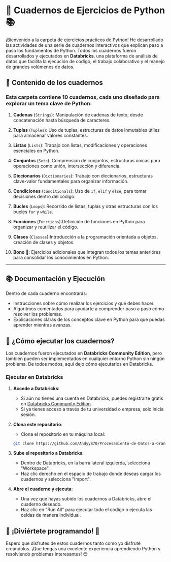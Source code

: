 # 🐍 **Cuadernos de Ejercicios de Python** 📚

¡Bienvenido a la carpeta de ejercicios prácticos de Python! He desarrollado las actividades de una serie de cuadernos interactivos que explican paso a paso los fundamentos de Python. Todos los cuadernos fueron desarrollados y ejecutados en **Databricks**, una plataforma de análisis de datos que facilita la ejecución de código, el trabajo colaborativo y el manejo de grandes volúmenes de datos.


## 📑 **Contenido de los cuadernos**

### Esta carpeta contiene **10 cuadernos**, cada uno diseñado para explorar un tema clave de Python:

1. **Cadenas** (`Strings`): Manipulación de cadenas de texto, desde concatenación hasta búsqueda de caracteres.
   
3. **Tuplas** (`Tuples`): Uso de tuplas, estructuras de datos inmutables útiles para almacenar valores constantes.
   
5. **Listas** (`Lists`): Trabajo con listas, modificaciones y operaciones esenciales en Python.
   
7. **Conjuntos** (`Sets`): Comprensión de conjuntos, estructuras únicas para operaciones como unión, intersección y diferencia.
   
9. **Diccionarios** (`Dictionaries`): Trabajo con diccionarios, estructuras clave-valor fundamentales para organizar información.
    
11. **Condiciones** (`Conditionals`): Uso de `if`, `elif` y `else`, para tomar decisiones dentro del código.
    
13. **Bucles** (`Loops`): Recorrido de listas, tuplas y otras estructuras con los bucles `for` y `while`.
    
15. **Funciones** (`Functions`):Definición de funciones en Python para organizar y reutilizar el código.
    
17. **Clases** (`Classes`):Introducción a la programación orientada a objetos, creación de clases y objetos.
    
19. **Bono** 🎉: Ejercicios adicionales que integran todos los temas anteriores para consolidar los conocimientos en Python.
---

## 📚 Documentación y Ejecución
Dentro de cada cuaderno encontrarás:

- Instrucciones sobre cómo realizar los ejercicios y qué debes hacer.
- Algoritmos comentados para ayudarte a comprender paso a paso cómo resolver los problemas.
- Explicaciones claras de los conceptos clave en Python para que puedas aprender mientras avanzas.

## 🚀 **¿Cómo ejecutar los cuadernos?**

Los cuadernos fueron ejecutados en **Databricks Community Edition**, pero también pueden ser implementados en cualquier entorno Python sin ningún problema. De todos modos, aquí dejo cómo ejecutarlos en Databricks.


### Ejecutar en **Databricks**

1. **Accede a Databricks**:
   - Si aún no tienes una cuenta en Databricks, puedes registrarte gratis en [Databricks Community Edition](https://databricks.com/try-databricks).
   - Si ya tienes acceso a través de tu universidad o empresa, solo inicia sesión.

2. **Clona este repositorio**: 
   - Clona el repositorio en tu máquina local:
   ```bash
   git clone https://github.com/Andyy870/Procesamiento-de-Datos-a-Gran-Escala/edit/main/Ejercicios-Python

3. **Sube el repositorio a Databricks**: 
   - Dentro de Databricks, en la barra lateral izquierda, selecciona "Workspace".
   - Haz clic derecho en el espacio de trabajo donde deseas cargar los cuadernos y selecciona "Import".

4. **Abre el cuaderno y ejecuta**:
   - Una vez que hayas subido los cuadernos a Databricks, abre el cuaderno deseado.
   - Haz clic en "Run All" para ejecutar todo el código o ejecuta las celdas de manera individual.

## 🌟 ¡Diviértete programando! 🌟
Espero que disfrutes de estos cuadernos tanto como yo disfruté creándolos. ¡Que tengas una excelente experiencia aprendiendo Python y resolviendo problemas interesantes! 😊
